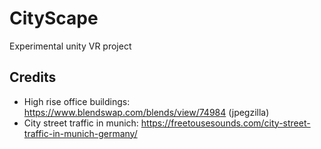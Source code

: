 # CityScape

Experimental unity VR project

## Credits

* High rise office buildings: https://www.blendswap.com/blends/view/74984 (jpegzilla)
* City street traffic in munich: https://freetousesounds.com/city-street-traffic-in-munich-germany/

